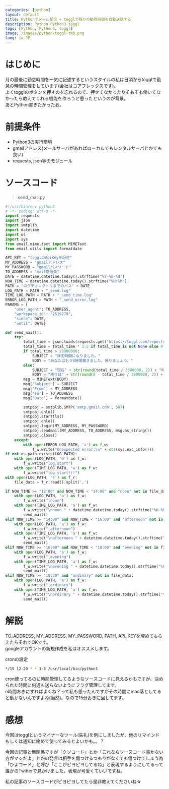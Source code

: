 ```yaml
---
categories: [python]
layout: default
title: Pythonでメール配信 + togglで残りの勤務時間を自動送信する
description: Python Python3 toggl
tags: [Python, Python3, toggl]
image: /images/python/toggl-tmb.png
lang: ja_JP
---
```


# はじめに

月の最後に勤怠時間を一気に記述するというスタイルの私は日頃からtogglで勤怠の時間管理をしています(会社はコアフレックスです)。  
よくtogglのボタンを押すのを忘れるので、押せてなかったりそもそも働いてなかったら教えてくれる機能を作ろうと思ったというのが背景。  
あとPython書きたかったお。

# 前提条件
- Python3の実行環境
- gmailアドレス(メールサーバがあればローカルでもレンタルサーバとかでも良い)
- requests, json等のモジュール

# ソースコード
> send_mail.py

```python
#!/usr/bin/env python3
# -*- coding: utf-8 -*-
import requests
import json
import smtplib
import datetime
import os
import sys
from email.mime.text import MIMEText
from email.utils import formatdate

API_KEY = "togglのApiKeyを記述"
MY_ADDRESS = "gmailアドレス"
MY_PASSWORD = "gmailパスワード"
TO_ADDRESS = "mail送信先"
DATE = datetime.datetime.today().strftime("%Y-%m-%d")
NOW_TIME = datetime.datetime.today().strftime("%H:%M")
PATH = "ログディレクトリまでのパス" + DATE
LOG_PATH = PATH + "_send.log"
TIME_LOG_PATH = PATH + "_send_time.log"
ERROR_LOG_PATH = PATH + "_send_error.log"
PARAMS = {
    "user_agent": TO_ADDRESS,
    "workspace_id": "2519279",
    "since": DATE,
    "until": DATE}

def send_mail():
    try:
        total_time = json.loads(requests.get("https://toggl.com/reports/api/v2/summary", auth=(API_KEY, 'api_token'), params=PARAMS).text)["total_grand"]
        total_time = total_time * 1.5 if total_time is not None else 0
        if total_time > 28800000:
            SUBJECT = "帰宅時間になりました。"
            BODY = "あなたはもう8時間働きました、帰りましょう。"
        else:
            SUBJECT = "現在" + str(round(total_time / 3600000, 2)) + "時間働いています。"
            BODY = "残りは" + str(round(8 - total_time / 3600000, 2)) + "時間です。"
        msg = MIMEText(BODY)
        msg['Subject'] = SUBJECT
        msg['From'] = MY_ADDRESS
        msg['To'] = TO_ADDRESS
        msg['Date'] = formatdate()

        smtpobj = smtplib.SMTP('smtp.gmail.com', 587)
        smtpobj.ehlo()
        smtpobj.starttls()
        smtpobj.ehlo()
        smtpobj.login(MY_ADDRESS, MY_PASSWORD)
        smtpobj.sendmail(MY_ADDRESS, TO_ADDRESS, msg.as_string())
        smtpobj.close()
    except:
        with open(ERROR_LOG_PATH, 'a') as f_w:
            f_w.write("Unexpected error:\n" + str(sys.exc_info()))
if not os.path.exists(LOG_PATH):
    with open(LOG_PATH, 'w') as f_w:
        f_w.write("log,start")
    with open(TIME_LOG_PATH, 'w') as f_w:
        f_w.write("log start!!!")
with open(LOG_PATH, 'r') as f_r:
    file_data = f_r.read().split(',')

if NOW_TIME >= "12:00" and NOW_TIME < "14:00" and "noon" not in file_data:
    with open(LOG_PATH, 'a') as f_w:
        f_w.write(",noon")
    with open(TIME_LOG_PATH, 'a') as f_w:
        f_w.write("\nnoon " + datetime.datetime.today().strftime("%H-%M"))
        send_mail()
elif NOW_TIME >= "14:00" and NOW_TIME < "16:00" and "afternoon" not in file_data:
    with open(LOG_PATH, 'a') as f_w:
        f_w.write(",afternoon")
    with open(TIME_LOG_PATH, 'a') as f_w:
        f_w.write("\nafternoon " + datetime.datetime.today().strftime("%H-%M"))
        send_mail()
elif NOW_TIME >= "16:00" and NOW_TIME < "18:00" and "evening" not in file_data:
    with open(LOG_PATH, 'a') as f_w:
        f_w.write(",evening")
    with open(TIME_LOG_PATH, 'a') as f_w:
        f_w.write("\nevening " + datetime.datetime.today().strftime("%H-%M"))
        send_mail()
elif NOW_TIME >= "18:30" and "ordinary" not in file_data:
    with open(LOG_PATH, 'a') as f_w:
        f_w.write(",ordinary")
    with open(TIME_LOG_PATH, 'a') as f_w:
        f_w.write("\nordinary " + datetime.datetime.today().strftime("%H-%M"))
        send_mail()
```

# 解説
TO_ADDRESS, MY_ADDRESS, MY_PASSWORD, PATH, API_KEYを埋めてもらえたらそれでOKです。  
googleアカウントの新規作成を私はオススメします。

cronの設定

``` sh
*/15 12-20 * * 1-5 /usr/local/bin/python3
```
cron使ってるのに時間管理してるようなソースコードに見えるかもですが、決められた時間に何通も送らないようにフラグ管理してます。  
n時間おきにすればよくね？って私も思ったんですがその時間にmac落としてると動かないんですよね(当然)。なので15分おきに回してます。
# 感想
今回はtogglというマイナーなツール(失礼)を例にしましたが、他のリマインドもしくは通知に絡めて使ってみるとよいかも。。？

今回の記事と無関係ですが「クソコード」とか「これならソースコード書かない方がマシだよ」とかの発言は相手を傷つけるつもりがなくても傷つけてしまう為「ひよコード」と呼び「ここがピヨピヨしてるね」と表現するようにしてるって誰かのTwitterで見かけました。表現が可愛くていいですね。

私の記事のソースコードがピヨピヨしてたら是非教えてくださいね☆